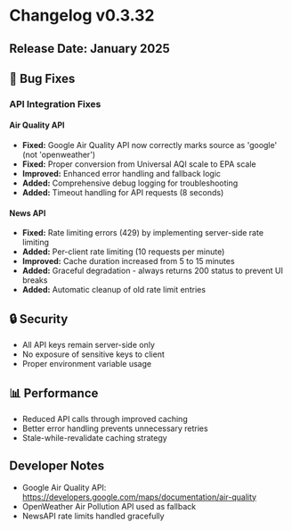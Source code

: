 # Changelog v0.3.32

## Release Date: January 2025

## 🐛 Bug Fixes

### API Integration Fixes

#### Air Quality API
- **Fixed:** Google Air Quality API now correctly marks source as 'google' (not 'openweather')
- **Fixed:** Proper conversion from Universal AQI scale to EPA scale
- **Improved:** Enhanced error handling and fallback logic
- **Added:** Comprehensive debug logging for troubleshooting
- **Added:** Timeout handling for API requests (8 seconds)

#### News API
- **Fixed:** Rate limiting errors (429) by implementing server-side rate limiting
- **Added:** Per-client rate limiting (10 requests per minute)
- **Improved:** Cache duration increased from 5 to 15 minutes
- **Added:** Graceful degradation - always returns 200 status to prevent UI breaks
- **Added:** Automatic cleanup of old rate limit entries

## 🔒 Security
- All API keys remain server-side only
- No exposure of sensitive keys to client
- Proper environment variable usage

## 📊 Performance
- Reduced API calls through improved caching
- Better error handling prevents unnecessary retries
- Stale-while-revalidate caching strategy

## Developer Notes
- Google Air Quality API: https://developers.google.com/maps/documentation/air-quality
- OpenWeather Air Pollution API used as fallback
- NewsAPI rate limits handled gracefully